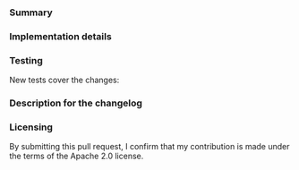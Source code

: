 <!--
Please make sure you've read and understood our contributing guidelines;
https://github.com/aws/amazon-ecs-agent/blob/master/CONTRIBUTING.md

Please provide the following information:
-->

### Summary
<!-- What does this pull request do? -->

### Implementation details
<!-- How are the changes implemented? -->

### Testing
<!-- How was this tested? -->
<!--
Note for external contributors:
`make test` and `make run-integ-tests` can run in a Linux development
environment like your laptop.  `go test -timeout=30s ./agent/...` and
`.\scripts\run-integ.tests.ps1` can run in a Windows development environment
like your laptop.  Please ensure unit and integration tests pass (on at least
one platform) before opening the pull request.
Once you open the pull request, there will be 14 automatic test checks on the bottom
of the pull request, please make sure they all pass before you merge it. You can
use `bot/test` label to rerun the automatic tests multiple times.
-->

New tests cover the changes: <!-- yes|no -->

### Description for the changelog
<!--
Write a short (one line) summary that describes the changes in this
pull request for inclusion in the changelog.
You can see our changelog entry style here:
https://github.com/aws/amazon-ecs-agent/commit/c9aefebc2b3007f09468f651f6308136bd7b384f
-->

### Licensing

By submitting this pull request, I confirm that my contribution is made under the terms of the Apache 2.0 license.
